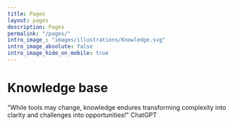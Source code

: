 ```yaml
---
title: Pages
layout: pages
description: Pages
permalink: "/pages/"
intro_image_: "images/illustrations/Knowledge.svg"
intro_image_absolute: false
intro_image_hide_on_mobile: true
---
```


# Knowledge base

"While tools may change, knowledge endures transforming complexity into clarity and challenges into opportunities!" ChatGPT